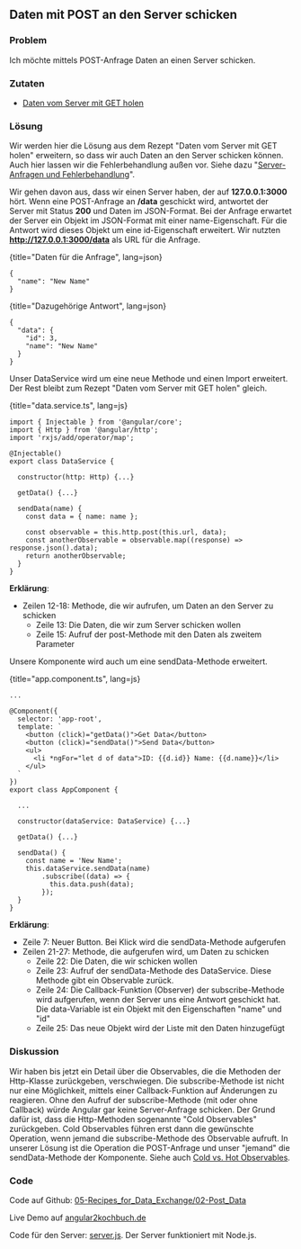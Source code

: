 ## Daten mit POST an den Server schicken

### Problem

Ich möchte mittels POST-Anfrage Daten an einen Server schicken.

### Zutaten
* [Daten vom Server mit GET holen](#c05-get-data)

### Lösung

Wir werden hier die Lösung aus dem Rezept "Daten vom Server mit GET holen" erweitern, so dass wir auch Daten an den Server schicken können.
Auch hier lassen wir die Fehlerbehandlung außen vor.
Siehe dazu "[Server-Anfragen und Fehlerbehandlung](#c05-error-handling)".

Wir gehen davon aus, dass wir einen Server haben, der auf __127.0.0.1:3000__ hört.
Wenn eine POST-Anfrage an __/data__ geschickt wird, antwortet der Server mit Status __200__ und Daten im JSON-Format.
Bei der Anfrage erwartet der Server ein Objekt im JSON-Format mit einer name-Eigenschaft.
Für die Antwort wird dieses Objekt um eine id-Eigenschaft erweitert.
Wir nutzten __http://127.0.0.1:3000/data__ als URL für die Anfrage.

{title="Daten für die Anfrage", lang=json}
```
{
  "name": "New Name"
}
```

{title="Dazugehörige Antwort", lang=json}
```
{
  "data": {
    "id": 3,
    "name": "New Name"
  }
}
```

Unser DataService wird um eine neue Methode und einen Import erweitert.
Der Rest bleibt zum Rezept "Daten vom Server mit GET holen" gleich.

{title="data.service.ts", lang=js}
```
import { Injectable } from '@angular/core';
import { Http } from '@angular/http';
import 'rxjs/add/operator/map';

@Injectable()
export class DataService {

  constructor(http: Http) {...}

  getData() {...}

  sendData(name) {
    const data = { name: name };

    const observable = this.http.post(this.url, data);
    const anotherObservable = observable.map((response) => response.json().data);
    return anotherObservable;
  }
}
```

__Erklärung__:

* Zeilen 12-18: Methode, die wir aufrufen, um Daten an den Server zu schicken
  * Zeile 13: Die Daten, die wir zum Server schicken wollen
  * Zeile 15: Aufruf der post-Methode mit den Daten als zweitem Parameter


Unsere Komponente wird auch um eine sendData-Methode erweitert.

{title="app.component.ts", lang=js}
```
...

@Component({
  selector: 'app-root',
  template: `
    <button (click)="getData()">Get Data</button>
    <button (click)="sendData()">Send Data</button>
    <ul>
      <li *ngFor="let d of data">ID: {{d.id}} Name: {{d.name}}</li>
    </ul>
  `
})
export class AppComponent {

  ...

  constructor(dataService: DataService) {...}

  getData() {...}

  sendData() {
    const name = 'New Name';
    this.dataService.sendData(name)
        .subscribe((data) => {
          this.data.push(data);
        });
  }
}
```

__Erklärung__:

* Zeile 7: Neuer Button. Bei Klick wird die sendData-Methode aufgerufen
* Zeilen 21-27: Methode, die aufgerufen wird, um Daten zu schicken
  * Zeile 22: Die Daten, die wir schicken wollen
  * Zeile 23: Aufruf der sendData-Methode des DataService. Diese Methode gibt ein Observable zurück.
  * Zeile 24: Die Callback-Funktion (Observer) der subscribe-Methode wird aufgerufen, wenn der Server uns eine Antwort geschickt hat. Die data-Variable ist ein Objekt mit den Eigenschaften "name" und "id"
  * Zeile 25: Das neue Objekt wird der Liste mit den Daten hinzugefügt

### Diskussion

Wir haben bis jetzt ein Detail über die Observables, die die Methoden der Http-Klasse zurückgeben, verschwiegen.
Die subscribe-Methode ist nicht nur eine Möglichkeit, mittels einer Callback-Funktion auf Änderungen zu reagieren.
Ohne den Aufruf der subscribe-Methode (mit oder ohne Callback) würde Angular gar keine Server-Anfrage schicken.
Der Grund dafür ist, dass die Http-Methoden sogenannte "Cold Observables" zurückgeben.
Cold Observables führen erst dann die gewünschte Operation, wenn jemand die subscribe-Methode des Observable aufruft.
In unserer Lösung ist die Operation die POST-Anfrage und unser "jemand" die sendData-Methode der Komponente.
Siehe auch [Cold vs. Hot Observables](https://github.com/Reactive-Extensions/RxJS/blob/master/doc/gettingstarted/creating.md#cold-vs-hot-observables).

### Code

Code auf Github: [05-Recipes\_for\_Data\_Exchange/02-Post\_Data](https://github.com/jsperts/angular2_kochbuch_code/tree/master/05-Recipes_for_Data_Exchange/02-Post_Data)

Live Demo auf [angular2kochbuch.de](http://angular2kochbuch.de/examples/code/05-Recipes_for_Data_Exchange/02-Post_Data)

Code für den Server: [server.js](https://github.com/jsperts/angular2_kochbuch_code/tree/master/05-Recipes_for_Data_Exchange/server.js). Der Server funktioniert mit Node.js.

